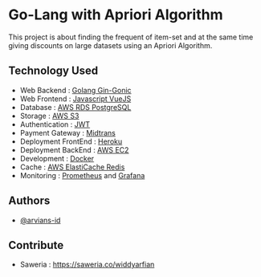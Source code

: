 # Go-Lang with Apriori Algorithm

This project is about finding the frequent of item-set and 
at the same time giving discounts on large datasets using an Apriori Algorithm.

## Technology Used

 - Web Backend : [Golang Gin-Gonic](https://gin-gonic.com)
 - Web Frontend : [Javascript VueJS](https://vuejs.org)
 - Database : [AWS RDS PostgreSQL](https://aws.amazon.com/rds)
 - Storage : [AWS S3](https://aws.amazon.com/s3/)
 - Authentication : [JWT](https://github.com/dgrijalva/jwt-go)
 - Payment Gateway : [Midtrans](https://midtrans.com)
 - Deployment FrontEnd : [Heroku](https://heroku.com)
 - Deployment BackEnd : [AWS EC2](https://aws.amazon.com/ec2)
 - Development : [Docker](https://www.docker.com)
 - Cache : [AWS ElastiCache Redis](https://aws.amazon.com/elasticache)
 - Monitoring : [Prometheus](https://prometheus.io) and [Grafana](https://grafana.com)

## Authors

- [@arvians-id](https://www.github.com/arvians-id)

## Contribute

- Saweria : https://saweria.co/widdyarfian

